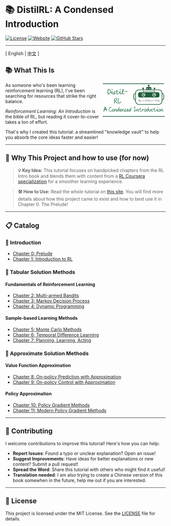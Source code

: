 # 📚 DistilRL: A Condensed Introduction

[![License](https://img.shields.io/badge/License-Apache_2.0-blue.svg)](LICENSE)
[![Website](https://img.shields.io/badge/Website-Visit%20Site-blue?logo=github)](https://dong237.github.io/DistilRLIntroduction/)
[![GitHub Stars](https://img.shields.io/github/stars/Dong237/DistilRLIntroduction?style=social)](https://github.com/Dong237/DistilRLIntroduction)

---

<span>[ English | <a href="README_zh.md">中文</a> ]</span>

## 📚 What This Is

<img src="docs/\_static/img/logo.png" align="right" width="40%"/>

As someone who's been learning reinforcement learning (RL), I've been searching for resources that strike the right balance. 

*Reinforcement Learning: An Introduction* is the bible of RL, but reading it cover-to-cover takes a ton of effort.  

That's why I created this tutorial: a streamlined "knowledge vault" to help you absorb the core ideas faster and easier!

---

## 🎯 Why This Project and how to use (for now)

> **💡 Key Idea:** This tutorial focuses on handpicked chapters from the RL Intro book and blends them with content from a [RL Coursera specialization](https://www.coursera.org/specializations/reinforcement-learning) for a smoother learning experience.


> **🛠️ How to Use:** Read the whole tutorial on [this site](https://dong237.github.io/DistilRLIntroduction/). You will find more details about how this project came to exist and how to best use it in Chapter 0. The Prelude!
---

## 📋 Catalog

### 🌟 Introduction
- [Chapter 0: Prelude](docs/Contents/0_prelude.md)
- [Chapter 1: Introduction to RL](docs/Contents/1_intro.md)

### 🧮 Tabular Solution Methods
#### Fundamentals of Reinforcement Learning
- [Chapter 2: Multi-armed Bandits](docs/Contents/2_multi_armed_bandits.md)
- [Chapter 3: Markov Decision Process](docs/Contents/3_markov_decision_process.md)
- [Chapter 4: Dynamic Programming](docs/Contents/4_dynamic_programming.md)

#### Sample-based Learning Methods
- [Chapter 5: Monte Carlo Methods](docs/Contents/5_monte_carlo_methods.md)
- [Chapter 6: Temporal Difference Learning](docs/Contents/6_temporal_difference_learning.md)
- [Chapter 7: Planning, Learning, Acting](docs/Contents/7_planning_learning_acting.md)

### 🤖 Approximate Solution Methods
#### Value Function Approximation
- [Chapter 8: On-policy Prediction with Approximation](docs/Contents/8_on_policy_prediction_with_approximation.md)
- [Chapter 9: On-policy Control with Approximation](docs/Contents/9_on_policy_control_with_approximation.md)

#### Policy Approximation
- [Chapter 10: Policy Gradient Methods](docs/Contents/10_policy_gradient_methods.md)
- [Chapter 11: Modern Policy Gradient Methods](docs/Contents/11_modern_policy_gradient_methods.md)

---

## 🤝 Contributing

I welcome contributions to improve this tutorial! Here's how you can help:

- **Report Issues**: Found a typo or unclear explanation? Open an issue!
- **Suggest Improvements**: Have ideas for better explanations or new content? Submit a pull request!
- **Spread the Word**: Share this tutorial with others who might find it useful!
- **Translation needed**: I am also trying to create a Chinese version of this book somewhen in the future, help me out if you are interested.

---

## 📜 License

This project is licensed under the MIT License. See the [LICENSE](LICENSE) file for details.